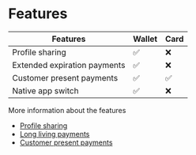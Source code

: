 <!-- START_METADATA
---
title: Features
pagination_prev: APIs/epayment-api/quick-start
pagination_next: Null
sidebar_label: Features
sidebar_position: 40
---
END_METADATA -->

# Features

| Features    | Wallet | Card |
| -------- | ------- | -------|
| Profile sharing  | :white_check_mark:    | :x: |
| Extended expiration payments    | :white_check_mark:    | :x: |
| Customer present payments    | :white_check_mark:    | :white_check_mark: |
| Native app switch | :white_check_mark:     | :x: |

More information about the features
* [Profile sharing](profile-sharing.md)
* [Long living payments](long-living-payments.md)
* [Customer present payments](customer-present-payments.md)
